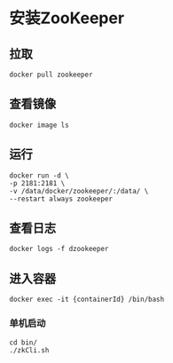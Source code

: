# 安装ZooKeeper

## 拉取
`docker pull zookeeper`


## 查看镜像
`docker image ls`

## 运行
```
docker run -d \
-p 2181:2181 \
-v /data/docker/zookeeper/:/data/ \
--restart always zookeeper
```


## 查看日志
`docker logs -f dzookeeper`


## 进入容器
`docker exec -it {containerId} /bin/bash`

### 单机启动
```
cd bin/
./zkCli.sh
```

